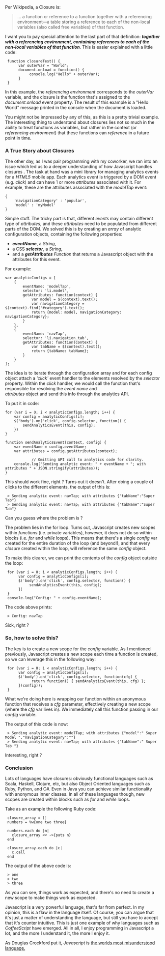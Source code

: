 Per Wikipedia, a Closure is:

> ... a function or reference to a function together with a referencing environment—a table storing a reference to each of the non-local variables (also called free variables) of that function.

I want you to pay special attention to the last part of that definition: **_together with a referencing environment, containing references to each of the non-local variables of that function_**.  This is easier explained with a little code:

     function closureTest() {
          var outerVar = "World";
          document.onload = function() {
               console.log("Hello" + outerVar);
          }
     }

In this example, the _referencing environment_ corresponds to the _outerVar_ variable, and the closure is the function that's assigned to the _document.onload_ event property.   The result of this example is a "Hello World" message printed in the console when the document is loaded.  

You might not be impressed by any of this, as this is a pretty trivial example.  The interesting thing to understand about closures lies not so much in the ability to treat functions as variables, but rather in the context (or _referencing environment_) that these functions can _reference_ in a future point in time.

### A True Story about Closures 

The other day, as I was pair programming with my coworker, we ran into an issue which led us to a deeper understanding of how Javascript handles closures . The task at hand was a mini library for managing analytics events for a _HTML5_ mobile app.  Each analytics event is triggered by a DOM event (e.g. _click_) and can have 1 or more _attributes_ associated with it.  For example, these are the attributes associated with the _modelTap_ event:

	{
		'navigationCategory' : 'popular',
		'model' : 'myModel'
	}

Simple stuff.  The tricky part is that, different _events_ may contain different type of _attributes_, and these _attributes_ need to be populated from different parts of the DOM.  We solved this is by creating an _array_ of analytic configuration objects, containing the following properties:

- **_eventName_**, a _String_, 
- a CSS **_selector_**, a _String_, 
- and a **_getAttributes_**  _Function_ that returns a Javascript object with the attributes for this event.

For example:
	
	var analyticConfigs = [
		{
			eventName: 'modelTap',
			selector: 'li.model',
			getAttributes: function(context) {
				var model = $(context).text();
				var navigationCategory = $(context).find('#category').text();
				return {model: model, navigationCategory: navigationCategory};
			}
		},
		{
			eventName: 'navTap',
			selector: 'li.navigation_tab',
			getAttributes: function(context) {
				var tabName = $(context).text();
				return {tabName: tabName};
			}
		}
	];
	

The idea is to iterate through the configuration array and for each config object attach a _'click'_ event handler to the elements resolved by the _selector_ property.  Within the _click_ handler, we would call the function that's responsible for resolving the _event name_ and  
_attributes_ object and send this info through the analytics API.

To put it in code:

	for (var i = 0; i < analyticConfigs.length; i++) {
		var config = analyticConfigs[i];
		$('body').on('click', config.selector, function() {
			sendAnalyticsEvent(this, config);
		})
	}

	function sendAnalyticsEvent(context, config) {
		var eventName = config.eventName;
		var attributes = config.getAttributes(context);

                // Omitting API call to analytics code for clarity.
		console.log("Sending analytic event: " + eventName + "; with attributes " + JSON.stringify(attributes)); 
	}

This should work fine, right ? Turns out it doesn't.  After doing a couple of clicks to the different elements, the output of this is:

     > Sending analytic event: navTap; with attributes {"tabName":"Super Tab"}
     > Sending analytic event: navTap; with attributes {"tabName":"Super Tab"}

Can you guess where the problem is ?

The problem lies in the for loop.  Turns out, Javascript creates new scopes within _functions_ (i.e. private variables), however, it does not do so within blocks (i.e. _for_ and _while_ loops).  This means that there's a single _config_ var created for the entire duration of the loop (and beyond!), and that every _closure_ created within the loop, will reference the same _config_ object. 

To make this clearer, we can print the contents of the _config_ object outside the loop:

     for (var i = 0; i < analyticConfigs.length; i++) {
          var config = analyticConfigs[i];
          $('body').on('click', config.selector, function() {
               sendAnalyticsEvent(this, config);
          })
     }  
     console.log("Config: " + config.eventName);
    
The code above prints:

     > Config: navTap

Sick, right ?

### So, how to solve this?

The key is to create a new scope for the _config_ variable.  As I mentioned previously, Javascript creates a new scope each time a function is created, so we can leverage this in the following way:

     for (var i = 0; i < analyticConfigs.length; i++) {
          var config = analyticConfigs[i];
          $('body').on('click', config.selector, function(cfg) {
                return function() { sendAnalyticsEvent(this, cfg) };
          }(config));
     }  

What we're doing here is wrapping our function within an anonymous function that receives a _cfg_ parameter, effectively creating a new scope (where the _cfg_ var lives in).  We immediately call this function passing in our _config_ variable.

The output of this code is now:

     > Sending analytic event: modelTap; with attributes {"model":" Super Model ","navigationCategory":""}
     > Sending analytic event: navTap; with attributes {"tabName":" Super Tab "}  

Interesting, right ?

### Conclusion

Lots of languages have closures: obviously functional languages such as Scala, Haskell, Clojure, etc, but also Object Oriented languages such as Ruby, Python, and C#.  Even in Java you can achieve similar functionality with anonymous inner classes.  In all of these languages though, new scopes are created within blocks such as _for_ and _while_ loops.  

Take as an example the following Ruby code:

     closure_array = []
     numbers = %w{one two three}

     numbers.each do |n|
       closure_array << ->{puts n}
     end

     closure_array.each do |c|
       c.call
     end

The output of the above code is:

     > one
     > two
     > three

As you can see, things work as expected, and there's no need to create a new scope to make things work as expected. 
  
Javascript is a very powerful language, that's far from perfect.  In my opinion, this is a flaw in the language itself.  Of course, you can argue that it's just a matter of understanding the language, but still you have to accept that it's counter intuitive.  This is just one example of why languages such as _CoffeeScript_ have emerged.  All in all, I enjoy programming in Javascript a lot, and the more I understand it, the more I enjoy it.

As Douglas Crockford put it, _Javascript_ is [the worlds most misunderstood language.][1]


  [1]: http://www.crockford.com/javascript/javascript.html